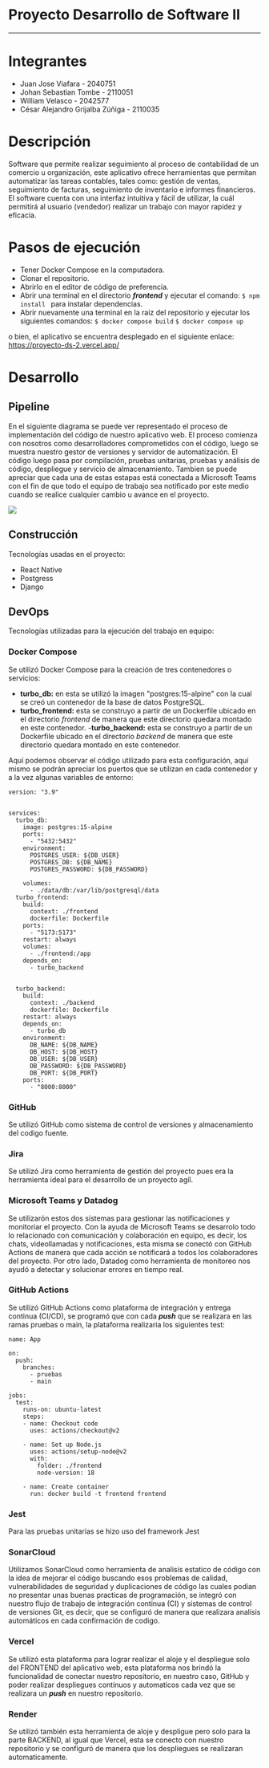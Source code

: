 # Proyecto Desarrollo de Software II

------------

# Integrantes
- Juan Jose Viafara - 2040751
- Johan Sebastian Tombe - 2110051 
- William Velasco - 2042577
- César Alejandro Grijalba Zúñiga - 2110035

# Descripción 
Software que permite realizar seguimiento al proceso de contabilidad de un comercio u organización, este aplicativo ofrece herramientas que permitan automatizar las tareas contables, tales como: gestión de ventas, seguimiento de facturas,  seguimiento de inventario e informes financieros.
El software cuenta con una interfaz intuitiva y fácil de utilizar, la cuál permitirá al usuario (vendedor) realizar un trabajo con mayor rapidez y eficacia.

# Pasos de ejecución 

- Tener Docker Compose en la computadora.
- Clonar el repositorio.
- Abrirlo en el editor de código de preferencia.
- Abrir una terminal en el directorio ***frontend*** y ejecutar el comando:
`$ npm install ` para instalar dependencias.
- Abrir nuevamente una terminal en la raiz del repositorio y ejecutar los siguientes comandos:
`$ docker compose build`
`$ docker compose up`

o bien, el aplicativo se encuentra desplegado en el siguiente enlace:  https://proyecto-ds-2.vercel.app/

# Desarrollo

## Pipeline
En el siguiente diagrama se puede ver representado el proceso de implementación del código de nuestro aplicativo web. El proceso comienza con nosotros como desarrolladores comprometidos con el código, luego se muestra nuestro gestor de versiones y servidor de automatización. El código luego pasa por compilación, pruebas unitarias, pruebas y análisis de código, despliegue y servicio de almacenamiento. Tambien se puede apreciar que cada una de estas estapas está conectada a Microsoft Teams con el fin de que todo el equipo de trabajo sea notificado por este medio cuando se realice cualquier cambio u avance en el proyecto.

![](https://i.ibb.co/6X0wgvf/CI-CD-pipeline-DS2.png)


## Construcción 

Tecnologías usadas en el proyecto:
- React Native
- Postgress
- Django

## DevOps

Tecnologías utilizadas para la ejecución del trabajo en equipo:

### Docker Compose
Se utilizó Docker Compose para la creación de tres contenedores o servicios: 
- **turbo_db:**  en esta se utilizó la imagen "postgres:15-alpine" con la cual  se creó un contenedor de la base de datos PostgreSQL.
- **turbo_frontend:** esta se construyo a partir de un Dockerfile ubicado en el directorio *frontend* de manera que este directorio quedara montado en este contenedor.
-**turbo_backend:** esta se construyo a partir de un Dockerfile ubicado en el directorio *backend*  de manera que este directorio quedara montado en este contenedor.

Aquí podemos observar el código utilizado para esta configuración, aquí mismo se podrán apreciar los puertos que se utilizan en cada contenedor y a la vez algunas variables de entorno:

```
version: "3.9"


services:
  turbo_db:
    image: postgres:15-alpine
    ports:
      - "5432:5432"
    environment:
      POSTGRES_USER: ${DB_USER}
      POSTGRES_DB: ${DB_NAME}
      POSTGRES_PASSWORD: ${DB_PASSWORD}

    volumes:
      - ./data/db:/var/lib/postgresql/data
  turbo_frontend:
    build:
      context: ./frontend
      dockerfile: Dockerfile
    ports:
      - "5173:5173"
    restart: always
    volumes:
      - ./frontend:/app
    depends_on:
      - turbo_backend


  turbo_backend:
    build:
      context: ./backend
      dockerfile: Dockerfile
    restart: always
    depends_on:
      - turbo_db
    environment:
      DB_NAME: ${DB_NAME}
      DB_HOST: ${DB_HOST}
      DB_USER: ${DB_USER}
      DB_PASSWORD: ${DB_PASSWORD}
      DB_PORT: ${DB_PORT}
    ports:
      - "8000:8000"
```

### GitHub
Se utilizó GitHub como sistema de control de versiones y almacenamiento del codigo fuente.

### Jira
Se utilizó Jira como herramienta de gestión del proyecto pues era la herramienta ideal para el desarrollo de un proyecto agíl.

### Microsoft Teams y Datadog
Se utilizarón estos dos sistemas para gestionar las notificaciones y monitoriar el proyecto. Con la ayuda de Microsoft Teams se desarrolo todo lo relacionado con comunicación y colaboración en equipo, es decir, los chats, videollamadas y notificaciones, esta misma se conectó con GitHub Actions de manera que cada acción se notificará a todos los colaboradores del proyecto. Por otro lado, Datadog como herramienta de monitoreo nos ayudó a detectar y solucionar errores en tiempo real.


### GitHub Actions
Se utilizó GitHub Actions como plataforma de integración y entrega continua (CI/CD), se programó que con cada ***push*** que se realizara en las ramas pruebas o main, la plataforma realizaria los siguientes test:

```
name: App

on:
  push:
    branches:
      - pruebas
      - main

jobs:
  test:
    runs-on: ubuntu-latest
    steps:
    - name: Checkout code
      uses: actions/checkout@v2

    - name: Set up Node.js
      uses: actions/setup-node@v2
      with:
        folder: ./frontend
        node-version: 18
		
    - name: Create container
      run: docker build -t frontend frontend
```

### Jest
Para las pruebas unitarias se hizo uso del framework Jest 

###  SonarCloud
Utilizamos SonarCloud como herramienta de analisis estatico de código con la idea de mejorar el código buscando esos problemas de calidad, vulnerabilidades de seguridad y duplicaciones de código las cuales podían no presentar unas buenas practicas de programación, se integró con nuestro flujo de trabajo de integración continua (CI) y sistemas de control de versiones Git, es decir, que se configuró de manera que realizara analisis automáticos en cada confirmación de codigo.

### Vercel
Se utilizó esta plataforma para lograr realizar el aloje y el despliegue solo del FRONTEND del aplicativo web, esta plataforma nos brindó la funcionalidad de conectar nuestro repositorio, en nuestro caso, GitHub y poder realizar despliegues continuos y automaticos cada vez que se realizara un ***push*** en nuestro repositorio.

### Render
Se utilizó también esta herramienta de aloje y despligue pero solo para la parte BACKEND, al igual que Vercel, esta se conecto con nuestro repositorio y se configuró de manera que los despliegues se realizaran automaticamente.
